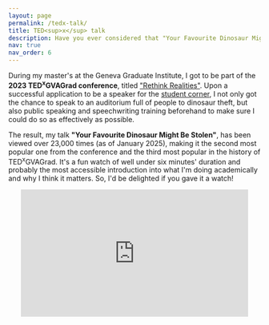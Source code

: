 ```yaml
---
layout: page
permalink: /tedx-talk/
title: TED<sup>x</sup> talk
description: Have you ever considered that "Your Favourite Dinosaur Might Be Stolen"?
nav: true
nav_order: 6
---
```


During my master's at the Geneva Graduate Institute, I got to be part of the **2023 TED<sup>x</sup>GVAGrad conference**, titled ["Rethink Realities"](https://tedxgvagrad.com/2023-rethink-realities). Upon a successful application to be a speaker for the [student corner](https://tedxgvagrad.com/2023-student-speakers), I not only got the chance to speak to an auditorium full of people to dinosaur theft, but also public speaking and speechwriting training beforehand to make sure I could do so as effectively as possible.

The result, my talk **"Your Favourite Dinosaur Might Be Stolen"**, has been viewed over 23,000 times (as of January 2025), making it the second most popular one from the conference and the third most popular in the history of TED<sup>x</sup>GVAGrad. It's a fun watch of well under six minutes' duration and probably the most accessible introduction into what I'm doing academically and why I think it matters. So, I'd be delighted if you gave it a watch!

<div style="display: flex; justify-content: center; align-items: center; position: relative; padding-bottom: 50.625%; height: 0; overflow: hidden; max-width: 90%; margin: 0 auto;">
    <iframe style="position: absolute; top: 0; left: 0; width: 100%; height: 100%;" 
            src="https://www.youtube.com/embed/pVf-5-Jl41s" 
            frameborder="0" 
            allow="accelerometer; autoplay; encrypted-media; gyroscope; picture-in-picture" 
            allowfullscreen>
    </iframe>
</div>
